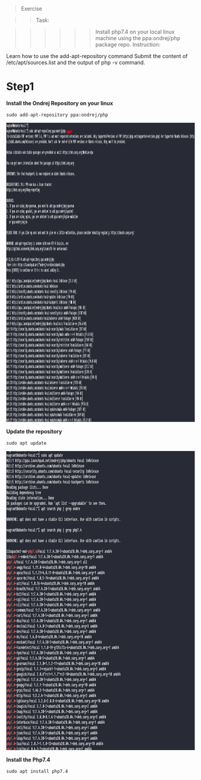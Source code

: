 >Exercise

>> Task:

>>>>>> Install php7.4 on your local linux machine using the ppa:ondrej/php package repo.
Instruction:

Learn how to use the add-apt-repository command
Submit the content of /etc/apt/sources.list and the output of php -v command.


# Step1

**Install the Ondrej Repository on your linux**
```
sudo add-apt-repository ppa:ondrej/php
```

<img src="exercise4 images\repo.PNG" alt="com command" style="height: 800px; width:1040px;"/>

**Update the repository**

```
sudo apt update
```

<img src="exercise4 images\update.PNG" alt="com command" style="height: 800px; width:1000px;"/>

**Install the Php7.4**

```
sudo apt install php7.4
```
